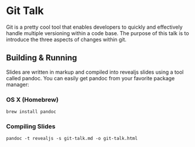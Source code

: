 # Git Talk

Git is a pretty cool tool that enables developers to quickly and effectively
handle multiple versioning within a code base. The purpose of this talk is to
introduce the three aspects of changes within git.

## Building & Running 

Slides are written in markup and compiled into revealjs slides using a tool
called pandoc. You can easily get pandoc from your favorite package manager:

### OS X (Homebrew)

`brew install pandoc`

### Compiling Slides
`pandoc -t revealjs -s git-talk.md -o git-talk.html`
